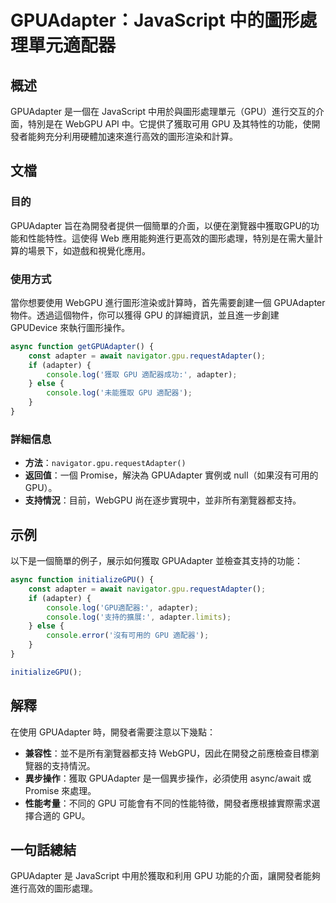 <!--
Meta Description: # GPUAdapter：JavaScript 中的圖形處理單元適配器 ## 概述 GPUAdapter 是一個在 JavaScript 中用於與圖形處理單元（GPU）進行交互的介面，特別是在 WebGPU API 中。它提供了獲取可用 GPU 及其特性的功能，使開發者能夠充分利用硬體加速來進行高效...
Meta Keywords: gpu, gpuadapter, adapter, javascript, console
-->

# GPUAdapter：JavaScript 中的圖形處理單元適配器

## 概述
GPUAdapter 是一個在 JavaScript 中用於與圖形處理單元（GPU）進行交互的介面，特別是在 WebGPU API 中。它提供了獲取可用 GPU 及其特性的功能，使開發者能夠充分利用硬體加速來進行高效的圖形渲染和計算。

## 文檔
### 目的
GPUAdapter 旨在為開發者提供一個簡單的介面，以便在瀏覽器中獲取GPU的功能和性能特性。這使得 Web 應用能夠進行更高效的圖形處理，特別是在需大量計算的場景下，如遊戲和視覺化應用。

### 使用方式
當你想要使用 WebGPU 進行圖形渲染或計算時，首先需要創建一個 GPUAdapter 物件。透過這個物件，你可以獲得 GPU 的詳細資訊，並且進一步創建 GPUDevice 來執行圖形操作。

```javascript
async function getGPUAdapter() {
    const adapter = await navigator.gpu.requestAdapter();
    if (adapter) {
        console.log('獲取 GPU 適配器成功:', adapter);
    } else {
        console.log('未能獲取 GPU 適配器');
    }
}
```

### 詳細信息
- **方法**：`navigator.gpu.requestAdapter()`
- **返回值**：一個 Promise，解決為 GPUAdapter 實例或 null（如果沒有可用的 GPU）。
- **支持情況**：目前，WebGPU 尚在逐步實現中，並非所有瀏覽器都支持。

## 示例
以下是一個簡單的例子，展示如何獲取 GPUAdapter 並檢查其支持的功能：

```javascript
async function initializeGPU() {
    const adapter = await navigator.gpu.requestAdapter();
    if (adapter) {
        console.log('GPU適配器:', adapter);
        console.log('支持的擴展:', adapter.limits);
    } else {
        console.error('沒有可用的 GPU 適配器');
    }
}

initializeGPU();
```

## 解釋
在使用 GPUAdapter 時，開發者需要注意以下幾點：
- **兼容性**：並不是所有瀏覽器都支持 WebGPU，因此在開發之前應檢查目標瀏覽器的支持情況。
- **異步操作**：獲取 GPUAdapter 是一個異步操作，必須使用 async/await 或 Promise 來處理。
- **性能考量**：不同的 GPU 可能會有不同的性能特徵，開發者應根據實際需求選擇合適的 GPU。

## 一句話總結
GPUAdapter 是 JavaScript 中用於獲取和利用 GPU 功能的介面，讓開發者能夠進行高效的圖形處理。